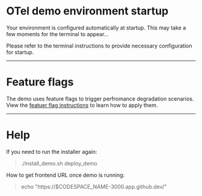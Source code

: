 # OTel demo environment startup

Your environment is configured automatically at startup. This may take a few moments for the terminal to appear...

Please refer to the terminal instructions to provide necessary configuration for startup.

----

# Feature flags
The demo uses feature flags to trigger perfromance degradation scenarios.  View the [featuer flag instructions](flagd_intructions.md) to learn how to apply them.

----

# Help
If you need to run the installer again:
> ./install_demo.sh deploy_demo

How to get frontend URL once demo is running:
> echo "https://$CODESPACE_NAME-3000.app.github.dev/"